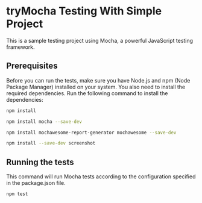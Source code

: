 # tryMocha Testing With Simple Project

This is a sample testing project using Mocha, a powerful JavaScript testing framework.

## Prerequisites

Before you can run the tests, make sure you have Node.js and npm (Node Package Manager) installed on your system. You also need to install the required dependencies. Run the following command to install the dependencies:

```bash
npm install

npm install mocha --save-dev

npm install mochawesome-report-generator mochawesome --save-dev

npm install --save-dev screenshot
```

## Running the tests

This command will run Mocha tests according to the configuration specified in the package.json file.

```bash
npm test
```


